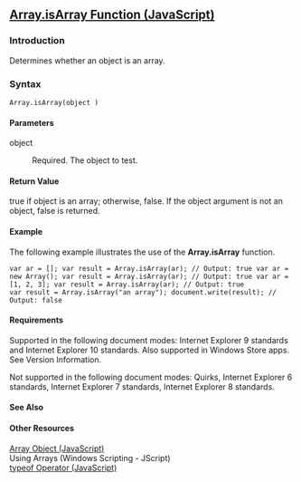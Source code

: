 ## [Array.isArray Function (JavaScript)](Array.isArray-Function.html)

### Introduction 

 Determines whether an object is an array.

### Syntax 

```
Array.isArray(object )
```

#### Parameters 

<div id="parametersSection" class="section" name="collapseableSection" style="">
  <dl class="authored">
    <dt>
      <span class="parameter" sdata="paramReference" xmlns:util="util">object</span>
    </dt>
    <dd>
      <p xmlns:util="util">
        Required. The object to test.
      </p>
    </dd>
  </dl>
</div>

#### Return Value 

<div id="sectionSection0" class="section" name="collapseableSection" style="" expanded="true">
  <p xmlns:util="util">
    <span sdata="langKeyword" value="true"><span class="keyword">true</span></span> if <span class="parameter" sdata="paramReference">object</span> is an array; otherwise, <span sdata="langKeyword"
    value="false"><span class="keyword">false</span></span>. If the <span class="parameter" sdata="paramReference">object</span> argument is not an object, <span sdata="langKeyword" value=
    "false"><span class="keyword">false</span></span> is returned.
  </p>
</div>

#### Example 

<p xmlns:util="util">
  The following example illustrates the use of the <b>Array.isArray</b> function.
</p>

```
var ar = []; var result = Array.isArray(ar); // Output: true var ar = new Array(); var result = Array.isArray(ar); // Output: true var ar = [1, 2, 3]; var result = Array.isArray(ar); // Output: true
var result = Array.isArray("an array"); document.write(result); // Output: false
```

#### Requirements 

<div id="requirementsTitleSection" class="section" name="collapseableSection" style="">
  <p xmlns:util="util"></p>
  <p>
    Supported in the following document modes: Internet Explorer 9 standards and Internet Explorer 10 standards. Also supported in Windows Store apps. See Version Information.
  </p>
  <p>
    Not supported in the following document modes: Quirks, Internet Explorer 6 standards, Internet Explorer 7 standards, Internet Explorer 8 standards.
  </p>
</div>

#### See Also 

<div id="seeAlsoSection" class="section" name="collapseableSection" style="">
  <h4 class="subHeading">
    Other Resources
  </h4>
  <div class="seeAlsoStyle">
    <span sdata="link" xmlns:util="util"><a href="08e5f552-0797-4b48-8164-609582fc18c9.htm">Array Object (JavaScript)</a></span>
  </div>
  <div class="seeAlsoStyle">
    <span sdata="link" xmlns:util="util">Using Arrays (Windows Scripting - JScript)</span>
  </div>
  <div class="seeAlsoStyle">
    <span sdata="link" xmlns:util="util"><a href="ee8a1036-119f-486f-b034-b07bdba87f0c.htm">typeof Operator (JavaScript)</a></span>
  </div>
</div>

